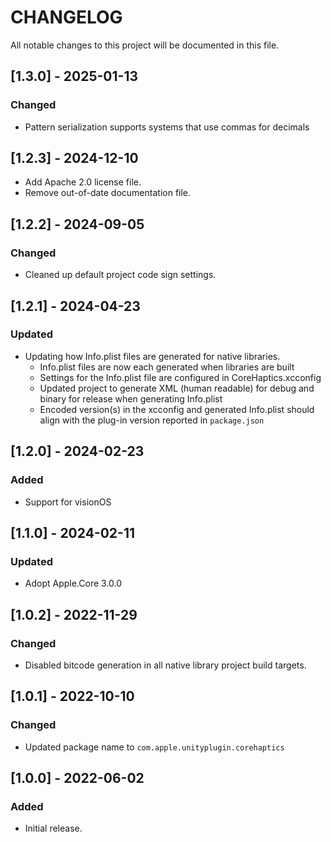 # CHANGELOG
All notable changes to this project will be documented in this file.

## [1.3.0] - 2025-01-13
### Changed
- Pattern serialization supports systems that use commas for decimals

## [1.2.3] - 2024-12-10
- Add Apache 2.0 license file.
- Remove out-of-date documentation file.

## [1.2.2] - 2024-09-05
### Changed
- Cleaned up default project code sign settings.

## [1.2.1] - 2024-04-23
### Updated
- Updating how Info.plist files are generated for native libraries.
  - Info.plist files are now each generated when libraries are built
  - Settings for the Info.plist file are configured in CoreHaptics.xcconfig
  - Updated project to generate XML (human readable) for debug and binary for release when generating Info.plist
  - Encoded version(s) in the xcconfig and generated Info.plist should align with the plug-in version reported in `package.json`

## [1.2.0] - 2024-02-23
### Added
- Support for visionOS

## [1.1.0] - 2024-02-11
### Updated
- Adopt Apple.Core 3.0.0

## [1.0.2] - 2022-11-29
### Changed
- Disabled bitcode generation in all native library project build targets.

## [1.0.1] - 2022-10-10
### Changed
- Updated package name to `com.apple.unityplugin.corehaptics`

## [1.0.0] - 2022-06-02
### Added
- Initial release.
